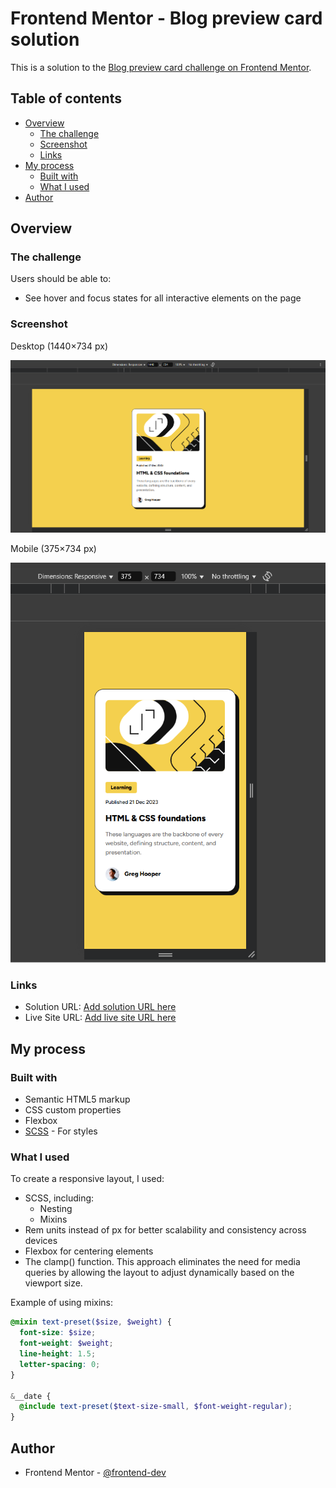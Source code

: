 # Frontend Mentor - Blog preview card solution

This is a solution to the [Blog preview card challenge on Frontend Mentor](https://www.frontendmentor.io/challenges/blog-preview-card-ckPaj01IcS).

## Table of contents

- [Overview](#overview)
  - [The challenge](#the-challenge)
  - [Screenshot](#screenshot)
  - [Links](#links)
- [My process](#my-process)
  - [Built with](#built-with)
  - [What I used](#what-i-used)
- [Author](#author)

## Overview

### The challenge

Users should be able to:

- See hover and focus states for all interactive elements on the page

### Screenshot

Desktop (1440×734 px)

![](./assets/images/desktop-screenshot.png)

Mobile (375×734 px)

![](./assets/images/mobile-screenshot.png)

### Links

- Solution URL: [Add solution URL here](https://github.com/frontend-devv/blog-preview-card)
- Live Site URL: [Add live site URL here](https://your-live-site-url.com)

## My process

### Built with

- Semantic HTML5 markup
- CSS custom properties
- Flexbox
- [SCSS](https://sass-lang.com/) - For styles

### What I used

To create a responsive layout, I used:

- SCSS, including:
  - Nesting
  - Mixins
- Rem units instead of px for better scalability and consistency across devices
- Flexbox for centering elements
- The clamp() function. This approach eliminates the need for media queries by allowing the layout to adjust dynamically based on the viewport size.

Example of using mixins:

```scss
@mixin text-preset($size, $weight) {
  font-size: $size;
  font-weight: $weight;
  line-height: 1.5;
  letter-spacing: 0;
}

&__date {
  @include text-preset($text-size-small, $font-weight-regular);
}
```

## Author

- Frontend Mentor - [@frontend-dev](https://www.frontendmentor.io/profile/MarinaIvantsova)
